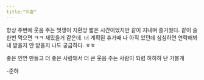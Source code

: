 ```yaml
---
title:"지환"
---
```


항상 주변에 웃음 주는 멋쟁이 지환앙 짧은 시간이었지만 같이 지내며 즐거웠다. 같이 술 한번 먹으면 ㅋㅋ 재밌을거 같은데. 너 계획된 휴가때 나 아직 있던데 심심하면 연락해봐 내 받을지 안 받을지 나도 궁금하다. ㅎㅎ


좋은 인연 만들고 더 좋은 사람돼서 더 큰 웃음 주는 사람이 되렴 하하하
난 가볼게

-준하
